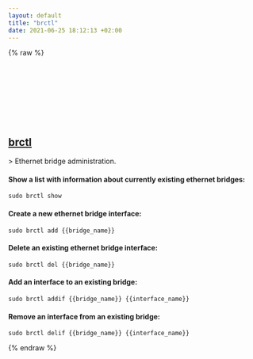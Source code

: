 ```yaml
---
layout: default
title: "brctl"
date: 2021-06-25 18:12:13 +02:00
---
```

{% raw %}
<h2 id="brctl">
  <a href="/en/linux/brctl.html">brctl</a> <a href="#brctl"><svg class="icon">
    <use href="/assets/images/unicode_sprite.svg#link" />
  </svg></a>
</h2>
> Ethernet bridge administration.

#### Show a list with information about currently existing ethernet bridges:
```shell
sudo brctl show
```
#### Create a new ethernet bridge interface:
```shell
sudo brctl add {{bridge_name}}
```
#### Delete an existing ethernet bridge interface:
```shell
sudo brctl del {{bridge_name}}
```
#### Add an interface to an existing bridge:
```shell
sudo brctl addif {{bridge_name}} {{interface_name}}
```
#### Remove an interface from an existing bridge:
```shell
sudo brctl delif {{bridge_name}} {{interface_name}}
```
{% endraw %}